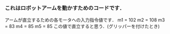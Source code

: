 ### これはロボットアームを動かすためのコードです．
アームが直立するための各モータへの入力指令値です．
m1 = 102
m2 = 108
m3 = 83
m4 = 85
m5 = 85
この値で直立すると思う．(グリッパーを付けたとき)

